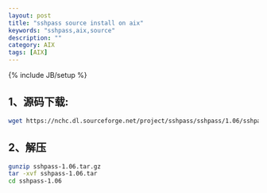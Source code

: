 ```yaml
---
layout: post
title: "sshpass source install on aix"
keywords: "sshpass,aix,source"
description: ""
category: AIX
tags: [AIX]
---
```

{% include JB/setup %}
## 1、源码下载:
```bash
wget https://nchc.dl.sourceforge.net/project/sshpass/sshpass/1.06/sshpass-1.06.tar.gz
```

## 2、解压
```bash
gunzip sshpass-1.06.tar.gz
tar -xvf sshpass-1.06.tar
cd sshpass-1.06  
```
